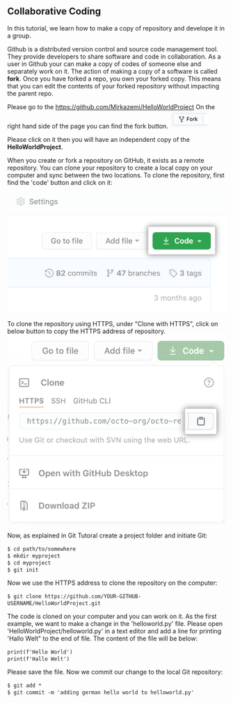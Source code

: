 ## Collaborative Coding

In this tutorial, we learn how to make a copy of repository and develope it in a group.

Github is a distributed version control and source code management tool. They provide developers to share software and code in collaboration. As a user in Github your can make a copy of codes of someone else and separately work on it. The action of making a copy of a software is called **fork**. Once you have forked a repo, you own your forked copy. This means that you can edit the contents of your forked repository without impacting the parent repo.

Please go to the https://github.com/Mirkazemi/HelloWorldProject
On the right hand side of the page you can find the fork button. ![logs_graph](https://github.com/Mirkazemi/CollaborativeCoding/blob/main/images/form.png)

Please click on it then you will have an independent copy of the **HelloWorldProject**.

When you create or fork a repository on GitHub, it exists as a remote repository. You can clone your repository to create a local copy on your computer and sync between the two locations. To clone the repository, first find the 'code' button and click on it:
![logs_graph](https://github.com/Mirkazemi/CollaborativeCoding/blob/main/images/code-button.png)

To clone the repository using HTTPS, under "Clone with HTTPS", click on below button to copy the HTTPS address of repository.
![logs_graph](https://github.com/Mirkazemi/CollaborativeCoding/blob/main/images/https-url-clone-cli.png)

Now, as explained in Git Tutoral create a project folder and initiate Git:

```console
$ cd path/to/somewhere
$ mkdir myproject
$ cd myproject
$ git init
```
Now we use the HTTPS address to clone the repository on the computer:

```console
$ git clone https://github.com/YOUR-GITHUB-USERNAME/HelloWorldProject.git
```
The code is cloned on your computer and you can work on it. As the first example, we want to make a change in the 'helloworld.py' file. Please open 'HelloWorldProject/helloworld.py' in a text editor and add a line for printing 'Hallo Welt" to the end of file. The content of the file will be below:

```
print(f'Hello World')
print(f'Hallo Welt')
```
Please save the file. Now we commit our change to the local Git repository:
```console
$ git add *
$ git commit -m 'adding german hello world to helloworld.py'
```
